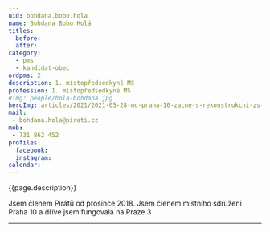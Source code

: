 ```yaml
---
uid: bohdana.bobo.hola
name: Bohdana Bobo Holá
titles:
  before: 
  after:
category:
  - pms  
  - kandidat-obec 
ordpms: 2 
description: 1. místopředsedkyně MS
profession: 1. místopředsedkyně MS
#img: people/hola-bohdana.jpg
heroImg: articles/2021/2021-05-28-mc-praha-10-zacne-s-rekonstrukcni-zs-v-olsinach.jpg
mail:
 - bohdana.hola@pirati.cz
mob:
 - 731 862 452
profiles:
  facebook: 
  instagram: 
calendar: 
---
```


{{page.description}}

Jsem členem Pirátů od prosince 2018. Jsem členem místního sdružení Praha 10 a dříve jsem fungovala na Praze 3


---
